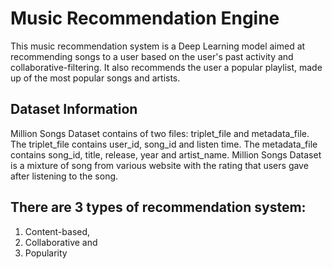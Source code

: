 # Music Recommendation Engine

This music recommendation system is a Deep Learning model aimed at recommending songs to a user based on the user's past activity and collaborative-filtering. It also recommends the user a popular playlist, made up of the most popular songs and artists.

## Dataset Information

Million Songs Dataset contains of two files: triplet_file and metadata_file. The triplet_file contains user_id, song_id and listen time. The metadata_file contains song_id, title, release, year and artist_name. Million Songs Dataset is a mixture of song from various website with the rating that users gave after listening to the song.

## There are 3 types of recommendation system:

1. Content-based,
2. Collaborative and 
3. Popularity
